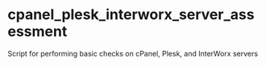 # cpanel_plesk_interworx_server_assessment
Script for performing basic checks on cPanel, Plesk, and InterWorx servers
